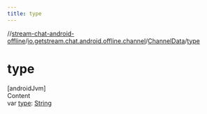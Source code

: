 ```yaml
---
title: type
---
```

//[stream-chat-android-offline](../../../index.md)/[io.getstream.chat.android.offline.channel](../index.md)/[ChannelData](index.md)/[type](type.md)



# type  
[androidJvm]  
Content  
var [type](type.md): [String](https://kotlinlang.org/api/latest/jvm/stdlib/kotlin/-string/index.html)  



